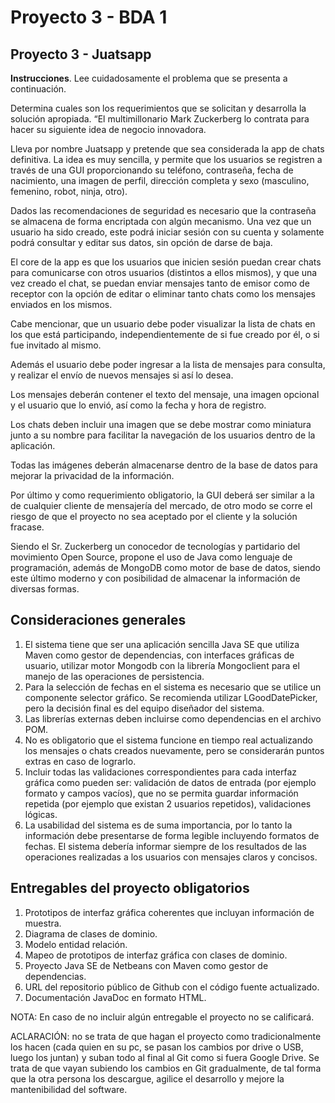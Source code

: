 # Proyecto 3 - BDA 1
## Proyecto 3 - Juatsapp
**Instrucciones**. Lee cuidadosamente el problema que se presenta a continuación.

Determina cuales son los requerimientos que se solicitan y desarrolla la solución apropiada. “El multimillonario Mark Zuckerberg lo contrata para hacer su siguiente idea de negocio innovadora.

Lleva por nombre Juatsapp y pretende que sea considerada la app de chats definitiva. La idea es muy sencilla, y permite
que los usuarios se registren a través de una GUI proporcionando su teléfono, contraseña, fecha de nacimiento, una imagen de perfil, dirección completa y sexo (masculino, femenino, robot, ninja, otro).

Dados las recomendaciones de seguridad es necesario que la contraseña se almacena de forma encriptada con algún mecanismo. Una vez que un usuario ha sido creado, este podrá iniciar sesión con su cuenta y solamente podrá consultar y editar sus datos, sin opción de darse de baja.

El core de la app es que los usuarios que inicien sesión puedan
crear chats para comunicarse con otros usuarios (distintos a ellos mismos), y que una vez creado el chat, se puedan enviar mensajes tanto de emisor como de receptor con la opción de editar o eliminar tanto chats como los mensajes enviados en los mismos.

Cabe mencionar, que un usuario debe poder visualizar la lista de
chats en los que está participando, independientemente de si fue creado por él, o si fue invitado al mismo.

Además el usuario debe poder ingresar a la lista de mensajes para consulta, y realizar el envío de nuevos mensajes si así lo desea.

Los mensajes deberán contener el texto del mensaje, una imagen opcional y el usuario que lo envió, así como la fecha y hora de registro.

Los chats deben incluir una imagen que se debe mostrar como miniatura junto a su nombre para facilitar la navegación de los usuarios dentro de la aplicación.

Todas las imágenes deberán almacenarse dentro de la base de datos para mejorar la privacidad de la información.

Por último y como requerimiento obligatorio, la GUI deberá ser similar a la de cualquier cliente de mensajería del mercado, de otro modo se corre el riesgo de que el proyecto no sea aceptado por el cliente y la solución fracase.

Siendo el Sr. Zuckerberg un conocedor de tecnologías y partidario del movimiento Open Source, propone el uso de Java como lenguaje de programación, además de MongoDB como motor de base de datos, siendo este último moderno y con posibilidad de almacenar la información de diversas formas.

## Consideraciones generales
1. El sistema tiene que ser una aplicación sencilla Java SE que utiliza Maven como gestor de dependencias, con interfaces gráficas de usuario, utilizar motor Mongodb con la librería Mongoclient para el manejo de las operaciones de persistencia.
2. Para la selección de fechas en el sistema es necesario que se utilice un componente selector gráfico. Se recomienda utilizar LGoodDatePicker, pero la decisión final es del equipo diseñador del sistema.
3. Las librerías externas deben incluirse como dependencias en el archivo POM. 
4. No es obligatorio que el sistema funcione en tiempo real actualizando los mensajes o chats creados nuevamente, pero se considerarán puntos extras en caso de lograrlo.
5. Incluir todas las validaciones correspondientes para cada interfaz gráfica como pueden ser: validación de datos de entrada (por ejemplo formato y campos vacíos), que no se permita guardar información repetida (por ejemplo que existan 2 usuarios repetidos), validaciones lógicas.
6. La usabilidad del sistema es de suma importancia, por lo tanto la información debe presentarse de forma legible incluyendo formatos de fechas. El sistema debería informar siempre de los resultados de las operaciones realizadas a los usuarios con mensajes claros y concisos. 
## Entregables del proyecto obligatorios
1. Prototipos de interfaz gráfica coherentes que incluyan información de muestra.
2. Diagrama de clases de dominio.
3. Modelo entidad relación.
4. Mapeo de prototipos de interfaz gráfica con clases de dominio.
5. Proyecto Java SE de Netbeans con Maven como gestor de dependencias.
6. URL del repositorio público de Github con el código fuente actualizado.
7. Documentación JavaDoc en formato HTML.

NOTA: En caso de no incluir algún entregable el proyecto no se calificará.

ACLARACIÓN: no se trata de que hagan el proyecto como tradicionalmente los hacen (cada quien en su pc, se pasan los cambios por drive o USB, luego los juntan) y suban todo al final al Git como si fuera Google Drive. Se trata de que vayan subiendo los cambios en Git gradualmente, de tal forma que la otra persona los descargue, agilice el desarrollo y mejore la mantenibilidad del software.